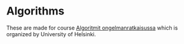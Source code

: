 # Algorithms

These are made for course [Algoritmit ongelmanratkaisussa](https://courses.helsinki.fi/fi/tkt21012/124960972) which is organized by University of Helsinki.